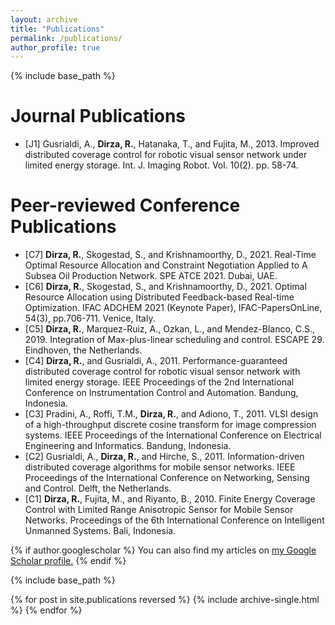 ```yaml
---
layout: archive
title: "Publications"
permalink: /publications/
author_profile: true
---
```


{% include base_path %}

Journal Publications
======
* [J1] Gusrialdi, A., **Dirza, R.**, Hatanaka, T., and Fujita, M., 2013. Improved distributed coverage control for robotic visual sensor network under limited energy storage. Int. J. Imaging Robot. Vol. 10(2). pp. 58-74.

Peer-reviewed Conference Publications
======
* [C7] **Dirza, R.**, Skogestad, S., and Krishnamoorthy, D., 2021. Real-Time Optimal Resource Allocation and Constraint Negotiation Applied to A Subsea Oil Production Network. SPE ATCE 2021. Dubai, UAE.
* [C6] **Dirza, R.**, Skogestad, S., and Krishnamoorthy, D., 2021. Optimal Resource Allocation using Distributed Feedback-based Real-time Optimization. IFAC ADCHEM 2021 (Keynote Paper), IFAC-PapersOnLine, 54(3), pp.706-711. Venice, Italy.
* [C5] **Dirza, R.**, Marquez-Ruiz, A., Ozkan, L., and Mendez-Blanco, C.S., 2019. Integration of Max-plus-linear scheduling and control. ESCAPE 29. Eindhoven, the Netherlands.
* [C4] **Dirza, R.**, and Gusrialdi, A., 2011. Performance-guaranteed distributed coverage control for robotic visual sensor network with limited energy storage. IEEE Proceedings of the 2nd International Conference on Instrumentation Control and Automation. Bandung, Indonesia.
* [C3] Pradini, A., Roffi, T.M., **Dirza, R.**, and Adiono, T., 2011. VLSI design of a high-throughput discrete cosine transform for image compression systems. IEEE Proceedings of the International Conference on Electrical Engineering and Informatics. Bandung, Indonesia.
* [C2] Gusrialdi, A., **Dirza, R.**, and Hirche, S., 2011. Information-driven distributed coverage algorithms for mobile sensor networks. IEEE Proceedings of the International Conference on Networking, Sensing and Control. Delft, the Netherlands.
* [C1] **Dirza, R.**, Fujita, M., and Riyanto, B., 2010. Finite Energy Coverage Control with Limited Range Anisotropic Sensor for Mobile Sensor Networks. Proceedings of the 6th International Conference on Intelligent Unmanned Systems. Bali, Indonesia.

{% if author.googlescholar %}
  You can also find my articles on <u><a href="{{author.googlescholar}}">my Google Scholar profile</a>.</u>
{% endif %}

{% include base_path %}

{% for post in site.publications reversed %}
  {% include archive-single.html %}
{% endfor %}
